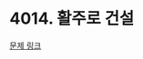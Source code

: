 # 4014. 활주로 건설

[문제 링크](https://swexpertacademy.com/main/talk/solvingClub/problemView.do?solveclubId=AZC_w6Z6yygDFAQW&contestProbId=AWIeW7FakkUDFAVH&probBoxId=AZDJPc6a-doDFAVs&type=PROBLEM&problemBoxTitle=1d_recommend&problemBoxCnt=2)